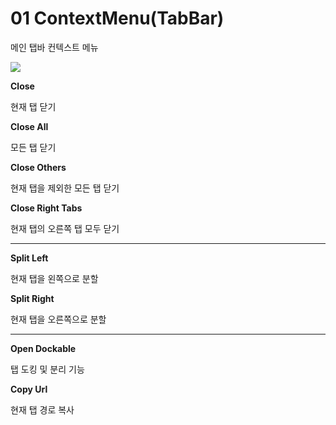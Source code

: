 # 01 ContextMenu(TabBar)

메인 탭바 컨텍스트 메뉴

![](https://wikidocs.net/images/page/23228/%EC%8A%A4%ED%81%AC%EB%A6%B0%EC%83%B7_2025-02-03_143104.png)

**Close**

현재 탭 닫기

**Close All**

모든 탭 닫기

**Close Others**

현재 탭을 제외한 모든 탭 닫기

**Close Right Tabs**

현재 탭의 오른쪽 탭 모두 닫기

***

**Split Left**

현재 탭을 왼쪽으로 분할

**Split Right**

현재 탭을 오른쪽으로 분할

***

**Open Dockable**

탭 도킹 및 분리 기능

**Copy Url**

현재 탭 경로 복사
